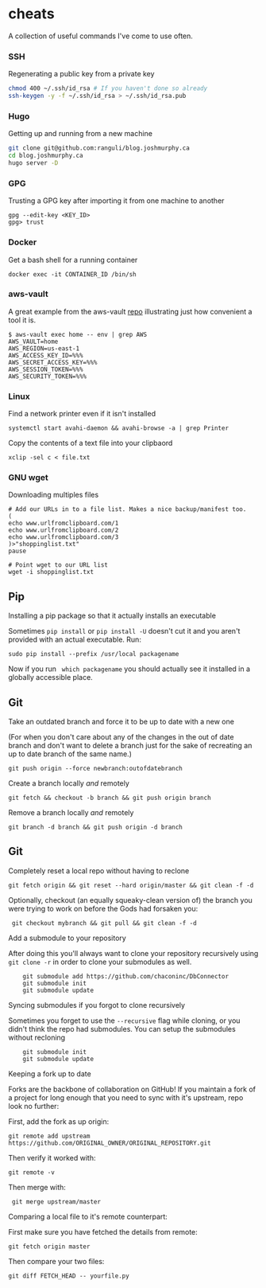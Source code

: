 # cheats
A collection of useful commands I've come to use often. 

### SSH

Regenerating a public key from a private key
```bash
chmod 400 ~/.ssh/id_rsa # If you haven't done so already
ssh-keygen -y -f ~/.ssh/id_rsa > ~/.ssh/id_rsa.pub
```

### Hugo
Getting up and running from a new machine

```bash
git clone git@github.com:ranguli/blog.joshmurphy.ca
cd blog.joshmurphy.ca
hugo server -D
```

### GPG

Trusting a GPG key after importing it from one machine to another

```
gpg --edit-key <KEY_ID>
gpg> trust
```

### Docker

Get a bash shell for a running container

```
docker exec -it CONTAINER_ID /bin/sh
```

### aws-vault

A great example from the aws-vault [repo](https://github.com/99designs/aws-vault) illustrating just how convenient a tool it is.

```
$ aws-vault exec home -- env | grep AWS
AWS_VAULT=home
AWS_REGION=us-east-1
AWS_ACCESS_KEY_ID=%%%
AWS_SECRET_ACCESS_KEY=%%%
AWS_SESSION_TOKEN=%%%
AWS_SECURITY_TOKEN=%%%
```

### Linux

Find a network printer even if it isn't installed

``` systemctl start avahi-daemon && avahi-browse -a | grep Printer ``` 

Copy the contents of a text file into your clipbaord

``` xclip -sel c < file.txt ```

### GNU wget

Downloading multiples files

``` 
# Add our URLs in to a file list. Makes a nice backup/manifest too.
(
echo www.urlfromclipboard.com/1
echo www.urlfromclipboard.com/2
echo www.urlfromclipboard.com/3
)>"shoppinglist.txt"
pause

# Point wget to our URL list
wget -i shoppinglist.txt
```

## Pip

Installing a pip package so that it actually installs an executable

Sometimes ```pip install``` or ```pip install -U``` doesn't cut it and you aren't 
provided with an actual executable. Run:

``` sudo pip install --prefix /usr/local packagename ```

Now if you run ``` which packagename``` you should actually see it installed
in a globally accessible place. 

## Git

Take an outdated branch and force it to be up to date with a new one

(For when you don't care about any of the changes in the out of date branch and don't 
want to delete a branch just for the sake of recreating an up to date branch of the same name.)

``` git push origin --force newbranch:outofdatebranch ```

Create a branch locally _and_ remotely 

``` git fetch && checkout -b branch && git push origin branch ```

Remove a branch locally _and_ remotely 

```git branch -d branch && git push origin -d branch ```


## Git

Completely reset a local repo without having to reclone 

```git fetch origin && git reset --hard origin/master && git clean -f -d ```

Optionally, checkout (an equally squeaky-clean version of) the branch you were trying to work on before the Gods had forsaken you:

``` git checkout mybranch && git pull && git clean -f -d```

Add a submodule to your repository

After doing this you'll always want to clone your repository recursively using ``` git clone -r``` in order to 
clone your submodules as well. 

``` 
    git submodule add https://github.com/chaconinc/DbConnector
    git submodule init
    git submodule update
```

Syncing submodules if you forgot to clone recursively

Sometimes you forget to use the `--recursive` flag while cloning, or you didn't think the repo had submodules. You can setup the submodules without recloning 

``` 
    git submodule init
    git submodule update
```

Keeping a fork up to date

Forks are the backbone of collaboration on GitHub! If you maintain a fork of a project for long enough that you need to sync with it's upstream, repo look no further:

First, add the fork as up origin:

``` git remote add upstream https://github.com/ORIGINAL_OWNER/ORIGINAL_REPOSITORY.git ```

Then verify it worked with:

``` git remote -v ```

Then merge with:

``` git merge upstream/master```

Comparing a local file to it's remote counterpart:

First make sure you have fetched the details from remote:

``` git fetch origin master ```

Then compare your two files:

``` git diff FETCH_HEAD -- yourfile.py ```
